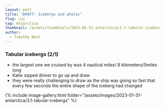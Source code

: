 ```yaml
---
layout: post
title: "DRAFT: Icebergs and whales"
flag: 🇦🇶
tag: Antarctica
thumbnail: /assets/thumbnails/2023-01-31-antarctica/3.1-tabular-icebergs/IMG_2566.jpg
author:
  - Timothy Best
---
```


### Tabular icebergs (2/1)

- the largest one we cruised by was 4 nautical miles/ 8 kilometers/5miles long
- Katie sipped dinner to go up and draw
- they were really challenging to draw as the ship was going so fast that every few seconds the entire shape of the iceberg had changed

{% include image-gallery.html folder="/assets/images/2023-01-31-antarctica/3.1-tabular-icebergs" %}
